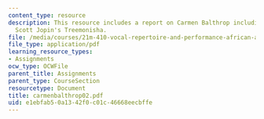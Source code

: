 ```yaml
---
content_type: resource
description: This resource includes a report on Carmen Balthrop including a note on
  Scott Jopin's Treemonisha.
file: /media/courses/21m-410-vocal-repertoire-and-performance-african-american-composers-spring-2005/e1ebfab50a1342f0c01c46668eecbffe_carmenbalthrop02.pdf
file_type: application/pdf
learning_resource_types:
- Assignments
ocw_type: OCWFile
parent_title: Assignments
parent_type: CourseSection
resourcetype: Document
title: carmenbalthrop02.pdf
uid: e1ebfab5-0a13-42f0-c01c-46668eecbffe
---
```

